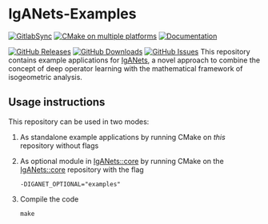 # IgANets-Examples

[![GitlabSync](https://github.com/IgANets/iganet-unittests/actions/workflows/gitlab-sync.yml/badge.svg)](https://github.com/IgANets/iganet-unittests/actions/workflows/gitlab-sync.yml)
[![CMake on multiple platforms](https://github.com/IgANets/iganet-unittests/actions/workflows/cmake-multi-platform.yml/badge.svg)](https://github.com/IgANets/iganet-unittests/actions/workflows/cmake-multi-platform.yml)
[![Documentation](https://img.shields.io/badge/docs-mkdocs-blue.svg)](https://iganets.github.io/iganet/)

[![GitHub Releases](https://img.shields.io/github/release/iganets/iganet-unittests.svg)](https://github.com/iganets/iganet-unittests/releases)
[![GitHub Downloads](https://img.shields.io/github/downloads/iganets/iganet-unittests/total)](https://github.com/iganets/iganet-unittests/releases)
[![GitHub Issues](https://img.shields.io/github/issues/iganets/iganet-unittests.svg)](https://github.com/iganets/iganet-unittests/issues)
This repository contains example applications for [IgANets](https://github.com/iganets/iganet), a novel approach to combine the concept of deep operator learning with the mathematical framework of isogeometric analysis.

## Usage instructions

This repository can be used in two modes:

1. As standalone example applications by running CMake on _this_ repository without flags

2. As optional module in [IgANets::core](https://github.com/iganets/iganet) by running CMake on the [IgANets::core](https://github.com/iganets/iganet) repository with the flag
   ```
   -DIGANET_OPTIONAL="examples"
   ```

3. Compile the code
   ```shell
   make
   ```
